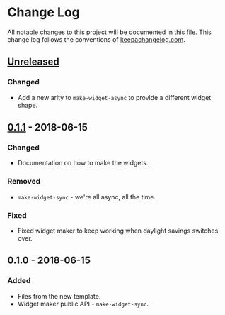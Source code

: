 # Change Log
All notable changes to this project will be documented in this file. This change log follows the conventions of [keepachangelog.com](http://keepachangelog.com/).

## [Unreleased]
### Changed
- Add a new arity to `make-widget-async` to provide a different widget shape.

## [0.1.1] - 2018-06-15
### Changed
- Documentation on how to make the widgets.

### Removed
- `make-widget-sync` - we're all async, all the time.

### Fixed
- Fixed widget maker to keep working when daylight savings switches over.

## 0.1.0 - 2018-06-15
### Added
- Files from the new template.
- Widget maker public API - `make-widget-sync`.

[Unreleased]: https://github.com/your-name/spotify-fellowship-challenge/compare/0.1.1...HEAD
[0.1.1]: https://github.com/your-name/spotify-fellowship-challenge/compare/0.1.0...0.1.1
